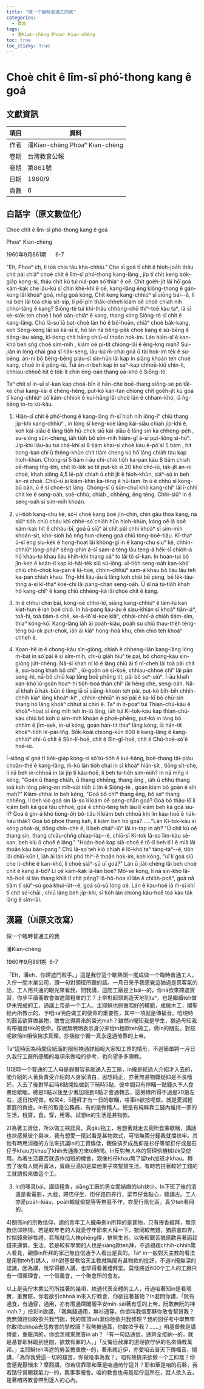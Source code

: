 ```yaml
---
title: "做一个臨時普通工的我"
categories:
  - 散文
tags:
  - 潘Kian-chèng Phoaⁿ Kian-chèng
toc: true
toc_sticky: true
---
```


# Choè chi̍t ê lîm-sî phó͘-thong kang ê goá

## 文獻資訊

| 項目 | 資料 |
|---|---|
| 作者 | 潘Kian-chèng Phoaⁿ Kian-chèng |
| 卷期 | 台灣教會公報 |
| 卷期 | 第861號 |
| 日期 | 1960/9 |
| 頁數 | 6 |

## 白話字（原文數位化）

Choè chi̍t ê lîm-sî phó-thong kang ê goá

Phoaⁿ Kian-chèng

1960年9月861期      6-7

"Eh, Phoaⁿ ch, lí toà chia tàu kha-chhiú." Che sī goá tī chit ê hioh-joa̍h thâu chi̍t pái chiâⁿ choè chi̍t ê lîm-sî phó͘-thong kang-lâng , ji̍p tī chi̍t keng bo̍k-gia̍p kong-si, thâu chi̍t kù tuì niá-pan só͘ thiaⁿ ê oē. Chi̍t goe̍h-ji̍t lâi hō͘ goá kám-kak che iáu-kú sī chin khè-khì ê oē, kang-lâng ēng kiōng-thong ê gán-kong lâi khoàⁿ goá, mn̄g goá kóng, Chit keng kang-chhiúⁿ sī siōng bái--ê, lí ná beh lâi toà chia si̍t-si̍p, lí pō͘-pîn tha̍k-chheh kiám oē choè chiah nih chho͘-tāng ê kang? Siōng-tè tuì khí-thâu chhòng-chō thiⁿ-toē kàu taⁿ, iā sī kè-sio̍k teh choè I boē oân-chiâⁿ ê kang, thang kóng Siōng-tè sī chi̍t ê kang-lâng. Chú Iâ-so͘ iā bat-choè lán hó ê bô͘-hoān, chiâⁿ choè ba̍k-kang, koh Sèng-keng lāi só͘ kà-sī ê, hō͘ lán ná bêng-pe̍k choè kang ê sù-bēng ê tiōng-iàu sèng, kî-tiong chi̍t hāng chiū-sī thoân hok-im. Lán hiān-sî ê kan-khó͘ beh sǹg choè sím-mi̍h , kiám oē pí-tit chiong-lâi ê êng-kng mah? Sui-jiân in lóng chai goá sī ha̍k-seng, iáu-kú m̄-chai goá ū tài hok-im te̍k ê sù-bēng. án-ni bô bêng-bêng piáu-sī sin-hūn lâi kap in siāng khoán teh choè kang, choè in ê pêng-iú. Tuì án-ni beh kap in saⁿ-kap chhoē-kiû chin-lí, chhiau-chhoē hit ê to̍k-it chin éng-oán thang oá-khó ê Siōng-tè.

Taⁿ chit sî in-uī sî-kan kap choá-bīn ê hān-chè boē-thang siông-sè pò tāi-ke chai kang-kài ê chêng-hêng, put-kò kán-tan chiong chi̍t goe̍h-ji̍t kú goá tī kang-chhiúⁿ só͘ kám-chhiok ê kuí-hāng lâi choè lán ê chham-khó, iā ǹg-bāng to-to sù-kàu.

1) Hiān-sî chi̍t ê phó͘-thong ê kang-lâng m̄-sī hiah nih iông-īⁿ chiū thang ji̍p-khì kang-chhiúⁿ , in lóng sī keng-koè lâng kài-siāu chiah ji̍p-khì ê, koh kài-siāu ê lâng tio̍h hū-chek siū kài-siāu ê lâng sin ka chheng-pe̍h , su-sióng sûn-chèng, ia̍h tio̍h bô sím-mi̍h hiâm-gî á-sī put-liông sì-hōⁿ. Ji̍p-khì liáu-āu tuì chá-khí sî 8 tiám khai-sí choè kàu ē-pō͘ sî 5 tiám , hit tiong-kan chí ū thêng-khùn chi̍t tiám cheng kú hō͘ lâng chia̍h tàu kap hioh-khùn. Chóng-sī 5 tiám í-āu chì-chió tio̍h ka-pan kàu 8 tiám chiah oē-thang tńg-khì, chit lô-lo̍k só͘ tit put-kò sī 20 kho͘ chó-iū, ta̍k-ji̍t án-ni choè, khah siông 4,5 lé-pài chiah ū chi̍t ji̍t ê hioh-khùn, siáⁿ-sū in beh án-ni choè. Chiū-sī ài kiám-khin ka-têng ê hū-tam. In ū ê chhú sī kong-bū oân, ū ê sī choè-sit lâng. Chóng-sī ū sûn-chuī khò kang-chîⁿ lāi î-chhî chi̍t ke ê seng-oa̍h, soè-chhù, chia̍h , chhēng, ēng téng. Chhì-siūⁿ in ê seng-oa̍h sī sím-mi̍h khoán.

2) uī-tio̍h kang-chu kē, só͘-í choè kang boē jīn-chin, chin gâu thoa kang, nā siūⁿ tio̍h chiū cháu khì chhè-só͘ chia̍h hūn hioh-khùn, kóng oē iā boē kám-kak hit ê chhàu-bī, goá ū siūⁿ ài chi̍t pái chhì khoàⁿ sī sím-mi̍h khoán-sit, khó-sioh bô nn̄g hun-cheng goá chiū tòng-boē-tiâu. Kî-thaⁿ ū-sî ēng siu-ke̍k ê hong-hoat lâi khòng-gī in ê kang-chu siuⁿ kē, chhin-chhiūⁿ lòng-pháiⁿ sêng-phín á-sī sam-á téng lâu teng-á he̍k-sī chio̍h-á hō͘ khau-to khau liáu khih-khì thang oāⁿ to lâi tô sî-kan. In hoán-tuì bô jîn-keh ê koán-lí kap ki-hâi-te̍k siū sú-iōng. uī-tio̍h seng-oa̍h kan-khó͘ chiū chō-chok ka-pan ê ki-hoē, chhin-chhiūⁿ sam-á khau bô liáu lâu teh ka-pan chiah khau. Tńg-khì liáu-āu ū lâng koh chài bē peng, bē le̍k-tāu-thng á-sī kî-thaⁿ koé-chí lâi pang-chān seng-oa̍h. Ū sî nā tú-tio̍h khah hó kang-chîⁿ ê kang chiū chhéng-ká lâi choè chit ê kang.

3) In ê chhuì chin bái, kóng-oē chho͘-ló͘, siāng kang-chhiúⁿ ê lâm-lú kan kiat-hun ê iah boē chió. In hā-pang liáu-āu ê siau-khián sī khoàⁿ tiān-iáⁿ, toā-hì, toà tiám-á chē, ke-á-lō͘ sì-koè kiâⁿ, chhài-chhī-á chia̍h tiám-sim, thiaⁿ kóng-kó͘. Kang-lâng ia̍h ài poa̍h-kiáu, poa̍h su chiū thau-the̍h téng-téng bû-ok put-chok, ia̍h ài kiâⁿ hong-hoà khu, chin chió teh khoàⁿ chheh ê.

4) Koan-hē in ê chong-kàu sìn-gióng, chiah ê chheng-liân kang-lâng lóng m̄-bat in só͘ pài ê sī sím-mi̍h, chí-ū gia̍h hiuⁿ tè pài, bô chong-kàu sìn-gióng jia̍t-chêng. Nā-sī khah nî ló ê lâng chiū ài tī nî-cheh lâi toā pài chi̍t ê, sui-bóng khah bô chîⁿ , iû-goân oē sì-koè, chhiau-chhoē chîⁿ lâi pān seng-lé, nā-bô chiū kap lâng boē phēng tit, pâi bô seⁿ-siùⁿ. Í-āu khah kan-khó͘ iû-goân hoaⁿ-hí tio̍h-boâ thàn chîⁿ lâi hêng chè, seng-oa̍h. Nā-sī khah ū ha̍k-būn ê lâng iā sī siāng-khoán teh pài, put-kò bih-bih chhih-chhih kiaⁿ lâng khoàⁿ-kìⁿ , chhin-chhiūⁿ in só͘ pài ê ka-kī bô chū-sìn thang hō͘ lâng khoàⁿ chhut sī chin ê. Taⁿ in it-poaⁿ tuì Thian-chú-kàu ê khoàⁿ-hoat sī ēng mi̍h teh ín-iú lâng, ia̍h tuì Ki-tok-kàu kap thian-chú-kàu chiū bô koh ū sím-mi̍h khoán ê phoê-phêng, put-kò in lóng bô chhim ê jīm-sek, in-uī kóng, goán hán-tit thiaⁿ lâng kóng, iā hán-tit khoàⁿ-tio̍h lé-pài-tn̂g. Bo̍k-koài chiong-kūn 600 ê kang-lâng ê kang-chhiúⁿ chí-ū chi̍t ê Sûn-lí-hoē, chi̍t ê Sìn-gī-hoē, chi̍t ê Chū-hoē-só͘ ê hoē-iú.

Í-siōng sī goá tī bo̍k-gia̍p kong-si só͘ tú-tio̍h ê kuí-hāng, boē-thang tāi-piáu choân-thé ê kang-lâng, m̄-kú lán tio̍h chai in sī khoàⁿ hiān-si̍t , tiōng si̍t-chè, lí nā beh ín-chhoā  in lâi ji̍p tī kàu-hoē, lí beh tú-tio̍h sím-mi̍h? In nā mn̄g lí kóng, "Goán ū thang chia̍h, ū thang chhēng, thang ēng , ia̍h ū chhù thang toà koh lóng pêng-an mih-sái tio̍h ū lín ê Siōng-tè , goán kiám bô goán ê sîn mah?" Kiám-chhái  in beh kóng, "Goá bô chîⁿ thang ēng, bô saⁿ thang chhēng, lí beh kiò goá sìn Iâ-so͘ lí kiám oē pang-chān goá? Goá bô thâu-lō͘ lí kiám beh kā goá tàu chhoē, goá ê chhù-téng teh lāu lí kiám beh kā goá siu-lí? Goá ê gín-á khó tiong-o̍h bô-tiâu lí kiám beh chhoā khì lín kàu-hoē ê ha̍k-hāu tha̍k? Goá bô phoē thang kah, lí kiám beh hō͘ goá?......"Lán Ki-tok-kàu sī kóng phok-ài, tiōng chín-chè ê, lí beh cháiⁿ-iūⁿ lâi  ìn-tap in ah? "Ū chi̍t kù oē thang sìn, thang chiâu-chn̂g chiap-la̍p--ê, chiū-sī Ki-tok Iâ-so͘ lîm-kàu sè-kan, beh kiù ū choē ê lâng." "Hoán-hoé kap sià-choē ê tō-lí beh tī I ê miâ lâi thoân kàu bān-pang." Chú Iâ-so͘ teh kiò chiah ê lô͘-khó͘ taⁿ tāng-tàⁿ--ê, tio̍h lâi chiū-kūn I, ia̍h ài lán khì phó͘ thiⁿ-ē thoân hok-im, koh kóng, "uī lí goá siū che it-chhè ê kan-khó͘, lí choè siáⁿ-sū uī goá?" Lán ū jia̍t-chêng lâi beh choè chi̍t ê kang á-bô? Lí oē kám-kak ià-lán boē? Mô͘-se kóng, lí nā sìn-khò Iâ-hô-hoē sī lán thang khiā tī chit pêng? Iâ-hô-hoa sī lán ê chio̍h-poâⁿ, goá nā tiàm tī siúⁿ-sù goá khuì-la̍t--ê, goá sū-sū lóng oē. Lán ê kàu-hoē iā m̄-sī khí tī chit só͘-chāi , chiū lâng beh ji̍p-khì, sī tio̍h lán chiong kàu-hoē toà kàu ta̍k lâng ê sim-lāi.

## 漢羅（Ùi原文改寫）

做一个臨時普通工的我

潘Kian-chèng

1960年9月861期  6-7

「Eh，潘eh，你蹛遮鬥跤手。」這是我佇這个歇熱頭一擺成做一个臨時普通工人，入佇一間木業公司，頭一句對領班所聽的話。一月日來予我感覺這猶過是真客氣的話，工人用共通的眼光來看我，問我講，這間工廠是上bái--的，你ná欲來蹛遮實習，你步平讀冊敢會做遮爾粗重的工？上帝對起頭創造天地到taⁿ，也是繼續teh做伊未完成的工，通講上帝是一个工人。主耶穌也捌做咱好的模範，成做木工，閣聖經內所教示的，予咱ná明白做工的使命的重要性，其中一項就是傳福音。咱現時的艱苦欲算做甚物，敢會比得將來的榮光mah？雖然in攏知我是學生，猶過毋知我有帶福音te̍k的使命。按呢無明明表示身分來佮in相款teh做工，做in的朋友。對按呢欲佮in相佮揣求真理，抄揣彼个獨一真永遠通倚靠的上帝。

Taⁿ這時因為時間佮紙面的限制袂通詳細報大家知工界的情形，不過簡單將一月日久我佇工廠所感觸的幾項來做咱的參考，也向望多多賜教。

1)現時一个普通的工人毋是遐爾容易就通入去工廠，in攏是經過人介紹才入去的，閣介紹的人著負責受介紹的人身家清白，思想純正，亦著無甚物嫌疑抑是不良嗜好。入去了後對早起時8點開始做到下晡時5點，彼中間只有停睏一點鐘久予人食晝佮歇睏。總是5點以後至少著加班到8點才會通轉去，這勞碌所得不過是20箍左右，逐日按呢做，較常4，5禮拜才有一日的歇睏，啥事in欲按呢做。就是愛減輕家庭的負擔。In有的取是公務員，有的是做穡人。總是有純粹靠工錢內維持一家的生活，稅厝，食，穿，用等。試想in的生活是甚物款。

2)為著工資低，所以做工袂認真，真gâu拖工，若想著就走去廁所食薰歇睏，講話也袂感覺彼个臭味，我有想愛一擺試看是甚物款式，可惜無兩分鐘我就擋袂牢。其他有時用消極的方法來抗議in的工資傷低，親像挵歹成品抑是杉仔等留釘仔或是石仔予khau刀khau了khih去通換刀來tô時間。In反對無人格的管理佮機械te̍k受使用。為著生活艱苦就造作加班的機會，親像杉仔khau無了留teh加班才khau。轉去了後有人閣再賣冰，賣綠豆湯抑是其他果子來幫贊生活。有時若拄著較好工錢的工就請假來做這个工。

3) In的喙真bái，講話粗魯，siāng工廠的男女間結婚的iah袂少。In下班了後的消遣是看電影，大戲，蹛店仔坐，街仔路四界行，菜市仔食點心，聽講古。工人亦愛poa̍h-kiáu，poa̍h輸就偷提等等無惡不作，亦愛行風化區，真少teh看冊的。

4)關係in的宗教信仰，遮的青年工人攏毋捌in所拜的是甚物，只有攑香綴拜，無宗教信仰熱情。若是較年老的人就愛佇年節來大拜一下，雖罔較無錢，猶原會四界，抄揣錢來辦牲禮，若無就佮人袂phēng得，排無生肖。以後較艱苦猶原歡喜著磨趁錢來還債，生活。若是較有學問的人也是siāng款teh拜，不過覕覕chhih-chhih驚人看見，親像in所拜的家己無自信通予人看出是真的。Taⁿ in一般對天主教的看法是用物teh引誘人，ia̍h對基督教佮天主教就無閣有甚物款的批評，不過in攏無深的認識，因為講，阮罕得聽人講，也罕得看著禮拜堂。莫怪將近600个工人的工廠只有一個循理會，一个信義會，一个聚會所的會友。

以上是我佇木業公司所拄著的幾項，袂通代表全體的工人，毋過咱著知in是看現實，重實際，你若欲引chhoā in來入佇教會，你欲拄著甚物？In若問你講，「阮有通食，有通穿，通用，亦有厝通蹛閣攏平安mih-sái著有恁的上帝，阮敢無阮的神mah？」撿彩in欲講，「我無錢通用，無衫通穿，你欲叫我信耶穌你敢會幫贊我？我無頭路你敢欲共我鬥揣，我的厝頂teh漏你敢欲共我修理？我的囡仔考中學無牢你敢欲chhoā去恁教會的學校讀？我無被通蓋，你敢欲予我？......」咱基督教是講博愛，重賑濟的，你欲怎樣來應答in ah？「有一句話通信，通齊全接納--的，就是基督耶穌臨到世間，欲救有罪的人。」「反悔佮赦罪的道理欲佇伊的名來傳教萬邦。」主耶穌teh叫遮的勞苦擔重擔--的，著來就近伊，亦愛咱去普天下傳福音，閣講，「為你我受這一切的艱苦，你做啥事為我？」咱有熱情來欲做一个工抑無？你會感覺厭懶未？摩西講，你若信靠耶和華是咱通徛佇這爿？耶和華是咱的石磐，我若踮佇賞賜我氣力--的，我事事攏會。咱的教會也毋是起佇這所在，就人欲入去，是著咱將教會帶到逐人的心內。
